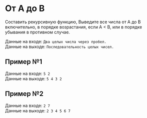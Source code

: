 # От A до B
Составить рекурсивную функцию, Выведите все числа от A до B включительно, в порядке возрастания, если A < B, или в порядке убывания в противном случае.

Данные на входе: 	`Два целых числа через пробел.`  
Данные на выходе: 	`Последовательность целых чисел.` 

## Пример №1
Данные на входе: 	`5 2`  
Данные на выходе: 	`5 4 3 2` 

## Пример №2
Данные на входе: 	`2 7`  
Данные на выходе: 	`2 3 4 5 6 7`